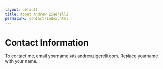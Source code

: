 ```yaml
---
layout: default
title: About Andrew Zigerelli
permalink: contact/index.html
---
```


# Contact Information

To contact me, email yourname \at\ andrewzigerelli.com.
Replace yourname with your name.
